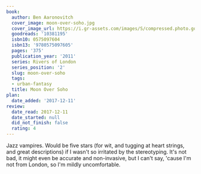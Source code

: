 ```yaml
---
book:
  author: Ben Aaronovitch
  cover_image: moon-over-soho.jpg
  cover_image_url: https://i.gr-assets.com/images/S/compressed.photo.goodreads.com/books/1401386247l/10381195._SX98_.jpg
  goodreads: '10381195'
  isbn10: 0575097604
  isbn13: '9780575097605'
  pages: '375'
  publication_year: '2011'
  series: Rivers of London
  series_position: '2'
  slug: moon-over-soho
  tags:
  - urban-fantasy
  title: Moon Over Soho
plan:
  date_added: '2017-12-11'
review:
  date_read: 2017-12-11
  date_started: null
  did_not_finish: false
  rating: 4
---
```


Jazz vampires. Would be five stars (for wit, and tugging at heart strings, and great descriptions) if I wasn't so irritated by the stereotyping. It's not bad, it might even be accurate and non-invasive, but I can't say, 'cause I'm not from London, so I'm mildly uncomfortable.
